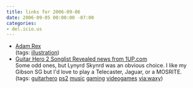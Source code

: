 ```yaml
---
title: links for 2006-09-06
date: 2006-09-05 00:00:00 -07:00
categories:
- del.icio.us
---
```


<ul class="delicious">
	<li>
		<div class="delicious-link"><a href="http://adamrex.com/">Adam Rex</a></div>
		<div class="delicious-tags">(tags: <a href="http://del.icio.us/torrez/illustration">illustration</a>)</div>
	</li>
	<li>
		<div class="delicious-link"><a href="http://www.1up.com/do/newsStory?cId=3153382">Guitar Hero 2 Songlist Revealed news from 1UP.com</a></div>
		<div class="delicious-extended">Some odd ones, but Lynyrd Skynrd was an obvious choice. I like my Gibson SG but I'd love to play a Telecaster, Jaguar, or a MOSRITE.</div>
		<div class="delicious-tags">(tags: <a href="http://del.icio.us/torrez/guitarhero">guitarhero</a> <a href="http://del.icio.us/torrez/ps2">ps2</a> <a href="http://del.icio.us/torrez/music">music</a> <a href="http://del.icio.us/torrez/gaming">gaming</a> <a href="http://del.icio.us/torrez/videogames">videogames</a> <a href="http://del.icio.us/torrez/via:waxy">via:waxy</a>)</div>
	</li>
</ul>
